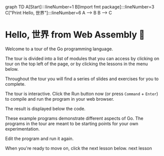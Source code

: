 <div id="chart" class="mermaid">
graph TD
    A[Start]:::lineNumber=1
    B[Import fmt package]:::lineNumber=3
    C["Print Hello, 世界"]:::lineNumber=6
    A --> B
    B --> C
</div>

# Hello, 世界 from Web Assembly :satellite:
Welcome to a tour of the Go programming language.

The tour is divided into a list of modules that you can
access by clicking on
<a style="cursor: pointer" onclick="highlightAndClick('[title=tour]')">tour</a> on the top left of the page, or by clicking the lessons in the menu below.

Throughout the tour you will find a series of slides and exercises for you
to complete.

The tour is interactive. Click the
<a style="cursor: pointer" onclick="highlightAndClick('#runButton')">Run</a> button now
(or press `Command` + `Enter`) to compile and run the program in your web browser.

The result is displayed below the code.

These example programs demonstrate different aspects of Go. The programs in the tour are meant to be starting points for your own experimentation.

Edit the program and run it again.

When you're ready to move on, click the next lesson below.
<a onclick="nextOpen();">next lesson</a>
